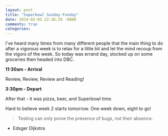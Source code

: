 ```yaml
---
layout: post
title: "Superbowl Sunday-Funday"
date: 2014-02-02 22:36:29 -0800
comments: true
categories: 
---
```


I've heard many times from many different people that the main thing to do after a vigorous week is to relax for a little bit and let the mind recoup from the vigors of the week. So today was errand day, stocked up on some groceries then headed into DBC.

**11:30am - Arrival**

Review, Review, Review and Reading! 

**3:30pm - Depart**

After that - it was pizza, beer, and Superbowl time.

Hard to believe week 2 starts tomorrow. One week down, eight to go!

>Testing can only prove the presence of bugs, not their absence.  
- Edsger Dijkstra